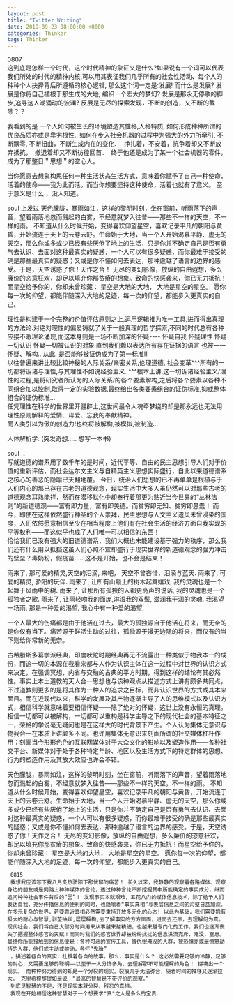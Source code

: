 ```yaml
---
layout: post
title: "Twitter Writing"
date: 2019-09-23 08:00:00 +0000
categories: Thinker
tags: Thinker
---
```


0807   
这到底是怎样一个时代，这个时代精神的象征又是什么?如果说有一个词可以代表我们所处的时代的精神内核,可以用其表征我们几乎所有的社会性活动、每个人的种种个人抉择背后所遵循的核心逻辑, 那么这个词一定是:发展! 而什么是发展? 发展是你将自己植根于那生成的大地, 编织一个宏大的梦幻? 发展是那永无停歇的脚步,追寻这人潮涌动的波澜? 反展是无尽的探索发现，不断的创造，又不断的截除？？  


我看到的是 一个人如何被生长的环境塑造其性格,人格特质, 如何形成种种所谓的优良品质亦或是卑劣根性.. 如何在步入社会机器的过程中为强大的外力所牵引, 不断飘零, 不断扭曲，不断生成内在的变化.　 挣扎着，不安着，抗争着却又不断放弃抵抗，　撤退着却又不断彷徨回首．　终于他还是成为了某一个社会机器的零件，成为了那整日＂思想＂的空心人。  


当你愿意去想象构思任何一种生活状态生活方式，意味着你赋予了自己一种使命，活着的使命——我为此而活。而当你想要坚持这种使命，活着也就有了意义。 至于意义是什么 ，没人知道。   



soul 上发过
天色朦胧，暴雨如注，这样的黎明时刻，坐在窗前，听雨落下的声音，望着雨落地忽而溅起的白雾，不经意就梦入往昔——那些不一样的天空，不一样的雨。
 不知道从什么时候开始，变得喜欢仰望星空，喜欢记录平凡的朝阳与黄昏，开始流连于天上的云卷云舒。生命始于大地，当一个人开始渴慕平静、虚无的天空，那么你或多或少已经有些厌倦了地上的生活，只是你并不确定自己是否有勇气去认识、去面对这种最真实的疑惑，一个人可以有很多疑惑，而你最难于接受的确是那些最真实的疑惑；又或是你不懂如何去表达，那种逾越了语言的边界的感受。于是，天空诱惑了你！天作之合！
  无尽的变幻影像，放纵的自由遐想，多么廉价的恣意狂欢，却足以填充你那贫瘠的想象。致命的快感袭来，你已无力抵抗！而星空给予你的，你却未曾珍藏：
  星空是大地的大地，
  大地是星空的星空。
  愿你每一次的仰望，都能伴随深入大地的足迹，每一次的仰望，都能步入更真实的自己。     



  理性是构建于一个完整的价值评估原则之上,运用逻辑推为唯一工具,进而得出真理的方法论.对绝对理性的偏爱铸就了关于一般真理的哲学探索,不同的时代总有各种应接不暇理论涌现,而这本身则是一场不断加深的怀疑----
  怀疑自我
  怀疑理性
  怀疑一切认识
  怀疑一切被认识的对象
  直到我们赖以表达所有存在证据的语言 也被一一怀疑、解构..
  从此,  是否能够被证伪成为了第一标准!!  
  以往普遍来讲比较比较神秘的人际关系/亲密关系,伦理道德, 社会变革^^^所有的一切都将诉诸与理性,与其理性不如说经验主义.   ^^^根本上讲,这一切诉诸经验主义/理性的过程,是将研究者所认为的人际关系/的各个要素解构,之后将各个要素以各种不同组合加以控制,取得一定的实验数据,最终给出各类要素组合的证伪标准,抑或整体组合的证伪标准...  
  任凭理性在科学的世界里开疆辟土,这世间最令人魂牵梦绕的却是那永远也无法用理性原则解释的爱情、母爱、忘我的奉献精神。  
  而人类引以为傲的创造力!也终将被解构,被模拟,被制造...  

  人体解析学: (突发奇想.....  想写一本书)


  soul ：   
  写就道德的谱系用了数千年的是时间，近代平等、自由的民主思想引导人们对于价值的重新评估，而社会达尔文主义与自精英主义思想实际盛行，自此以来道德谱系之核心的善恶的隐喻已天翻地覆。
  今日，统治人们思想的已不再单单是根植与于人们内心的那已存在古老的道德观念，现实生活中大多人虽仍然可以对那些古老的道德观念耳熟能祥，然而在潜移默化中却奉行着那更为贴近当今世界的“丛林法则”的新道德观——富有即力量，富有即美德。而贫穷即无知、贫穷即愚蠢！
  而今，即使在这样依然盛行神圣的个人崇拜，民主思想与人文主义遗风未曾浸染的国度，人们依然愿意相信至少在相当程度上他们有在社会生活的经济方面自我实现的平等权利——而这似乎也成了人们唯一可以相信的东西！  
  恰恰我们已没有强大的旧道德谱系，我们大概也未能建设基于强力的秩序，那么我们还有什么用以抵挡这虽人们心照不宣却盛行于现实世界的新道德观念的强力冲击的壁垒？毒奶粉，假疫苗……这不是开始，也不会是结束！   


  雨来了, 那可爱的精灵,天空的泪滴, 
  来吧， 天空不曾吝惜，泪滴与蓝天.
  雨来了, 可爱的精灵, 骄阳的玩伴. 
  雨来了, 让所有山巅上的树木起舞嬉戏, 我的灵魂也是一个起舞于风雨中的树.
  雨来了, 让那所有孤独的人都更高声的说话,  我的灵魂也是一个孤独者之歌.
  雨来了, 让雨轻吻我的面庞,淋湿我的双鬓, 滋润我干涸的灵魂.
  我渴望一场雨, 那是一种爱的渴望,
  我心中有一种爱的渴望, 
     
     
   一个人最大的伤痛都是由于他活在过去，最大的孤独源自于他活在将来，而无奈的是你仅有当下。痛苦源于鲜活生动的过往，孤独源于漫无边际的将来，而仅有的当下则给你常新的无奈。  


   古希腊斯多葛学派经典，印度吠陀时期经典再无不流露出一种类似于物我本一的成份，而这一切的本源在我看来都与人作为认识主体在这一过程中对世界的认识方式来决定，在强调冥想，内省与交融的古典的平方时期，得到这样的结论有其必然性。事实上本土道教的天人合一思想也与该种观点从描述方式上讲有颇多共同点，不过道教则更多的是将其作为一种人的追求之目标，而非认识世界的方式或其本来面目。而在近现代以来，科学的发展及其产物逐渐主导了人的思维模式以及认识方式，相信科学就意味着要相信怀疑——除了绝对的怀疑，这世上没有永恒的真理。相信一切都可以被解构，一切都可以重构是科学主导之下的现代社会的基本特征之一，荣格的学说毫无疑问也是在这样大的时代背景下产生。个人认为集体无意识与物我合一在本质上讲颇多不同。也许用集体无意识来刻画所谓的社交媒体杠杆作用：刻画当今形形色色的互联网媒体对于大众文化的影响以及塑造作用——各种社交平台、新媒体对于处于各种特定年龄、地区以及生活方式下的特定群体的思想、行为的塑造作用及其放大效应也许会不错。


   天色朦胧，暴雨如注，这样的黎明时刻，坐在窗前，听雨落下的声音，望着雨落地忽而溅起的白雾，不经意就梦入往昔——那些不一样的天空，不一样的雨。
    不知道从什么时候开始，变得喜欢仰望星空，喜欢记录平凡的朝阳与黄昏，开始流连于天上的云卷云舒。生命始于大地，当一个人开始渴慕平静、虚无的天空，那么你或多或少已经有些厌倦了地上的生活，只是你并不确定自己是否有勇气去认识、去面对这种最真实的疑惑，一个人可以有很多疑惑，而你最难于接受的确是那些最真实的疑惑；又或是你不懂如何去表达，那种逾越了语言的边界的感受。于是，天空诱惑了你！天作之合！
     无尽的变幻影像，放纵的自由遐想，多么廉价的恣意狂欢，却足以填充你那贫瘠的想象。致命的快感袭来，你已无力抵抗！而星空给予你的，你却未曾珍藏：
     星空是大地的大地，
     大地是星空的星空。
     愿你每一次的仰望，都能伴随深入大地的足迹，每一次的仰望，都能步入更真实的自己。   


     0815  
     我想我应该写下我八月炙热骄阳下那忧郁的痛苦！ 长久以来，我静静的观察着各路媒体、观察身边的朋友或是网路上种种媒体的言论，透过种种言论不断挖掘其中所能确定的事实成分，继而追问种种社会事件背后的“因”！ 发现事实本就艰难，五花八门的媒体信息技术，除了给予人们表达自我，充分传播信息的便利的同时，也隐喻着“事实真相”与表层信息之间的沟壑日益加深。在多元复杂的世界，若要靠近真相必然需要秉持开放多元化的心态! 以此为基础，我们需要抱有极大的耐心与智慧,剥茧抽丝,层层解构,去了解事实的方方面面，进而去还原，去理解何为真。现代社会，我们将自己大部分时间用来从事越来越精细，也越来越专门化的工作，我们也逐渐丧失了把握整体感官的天赋！而同时我们的感官世界却被纷纷扰扰的信息洪流充斥，淹没，窒息。 最终你所能接触到的信息便是：各种可恶的宣传工具，被仇恨淹没的人群，被恐惧亦或是愤怒劫持的人群，他们或主动或被动，各怀“鬼胎”
     ，描述着各自的真实，杜撰着各自的故事。那么，事实是什么？ 这必然需要足够的冷静，足够的耐心，又需要足够的聪明——以至于一人分饰多角，去理解那不可能理解的角色！ 拼凑出一个现实。 而种种努力得到的却是一个分裂的现实。裂痕几乎无法弥合，随着时间的推移又逐渐拉大。 克里希穆那提如是说：“最高的智慧是不带评价的观察。” 
     到底是智慧的不足，还是现实本就分裂，残忍的真相。
     我现在开始相信这种智慧对于一个想要求"真"之人是多么的宝贵.
